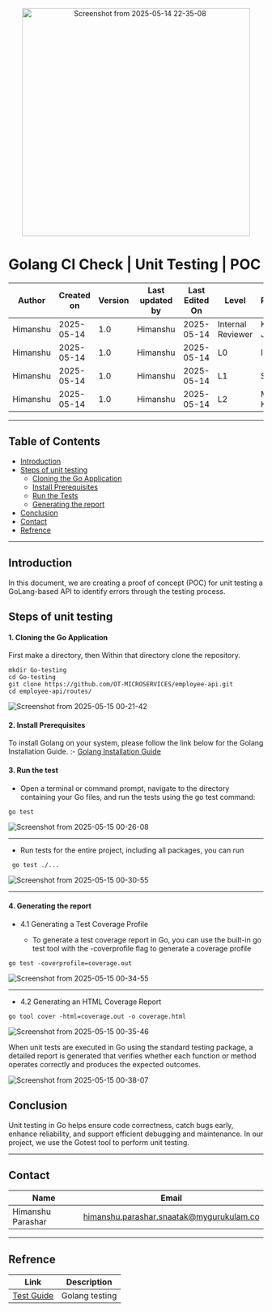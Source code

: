 <p align="center">
  <img src="https://github.com/user-attachments/assets/4f2d68d7-3e53-40f2-bd5b-164f02f0d0fa" alt="Screenshot from 2025-05-14 22-35-08" width="450">
</p>

# Golang CI Check | Unit Testing | POC

| **Author** | **Created on** | **Version** | **Last updated by** | **Last Edited On** | **Level**          | **Reviewer**    |
|------------|----------------|-------------|----------------------|---------------------|---------------------|------------------|
| Himanshu   | 2025-05-14     | 1.0         | Himanshu             | 2025-05-14        | Internal Reviewer   | Komal Jaiswal    |
| Himanshu   | 2025-05-14     | 1.0         | Himanshu             | 2025-05-14        | L0                  | Imran            |
| Himanshu   | 2025-05-14     | 1.0         | Himanshu             | 2025-05-14        | L1                  | Shashi           |
| Himanshu   | 2025-05-14     | 1.0         | Himanshu             | 2025-05-14        | L2                  | Mahesh Kumar     |


---
 ## Table of Contents
 
- [Introduction](#Introduction)
- [Steps of unit testing](#Steps-of-unit-testing)
  - [Cloning the Go Application](#1-cloning-the-go-application)
  - [Install Prerequisites](#2-install-prerequisites)
  - [Run the Tests](#3-run-the-test)
  - [Generating the report](#4-generating-the-report)
- [Conclusion](#Conclusion)
- [Contact](#Contact)
- [Refrence](#Refrence)

---

## Introduction

In this document, we are creating a proof of concept (POC) for unit testing a GoLang-based API to identify errors through the testing process.



## Steps of unit testing  

####  1. Cloning the Go Application

First make a directory, then Within that directory clone the repository. 
  
  ```
  mkdir Go-testing
  cd Go-testing
  git clone https://github.com/OT-MICROSERVICES/employee-api.git  
  cd employee-api/routes/
  ```

 ![Screenshot from 2025-05-15 00-21-42](https://github.com/user-attachments/assets/a3a8a85b-c469-4cd5-9a8f-715e286cd769)


#### 2. Install Prerequisites

To install Golang on your system, please follow the link below for the Golang Installation Guide. :- [Golang Installation Guide](https://github.com/Cloud-NInja-snaatak/Documentation/blob/aditya_scrum31/commonstack/applications/golang/installation/installation_guide.md)


#### 3. Run the test
  
* Open a terminal or command prompt, navigate to the directory containing your Go files, and run the tests using the go test command:

```
go test
```
![Screenshot from 2025-05-15 00-26-08](https://github.com/user-attachments/assets/c21c1c1b-e43d-43b9-875a-d3218e974ef3)


---

* Run tests for the entire project, including all packages, you can run  

```
 go test ./...
```

![Screenshot from 2025-05-15 00-30-55](https://github.com/user-attachments/assets/90261f71-e7cb-4938-985e-d65f0a62cc81)


---

#### 4. Generating the report    

* 4.1   Generating a Test Coverage Profile
    
  * To generate a test coverage report in Go, you can use the built-in go test tool with the -coverprofile flag to generate a coverage profile

```
go test -coverprofile=coverage.out
```

![Screenshot from 2025-05-15 00-34-55](https://github.com/user-attachments/assets/414c21eb-8ef5-46a0-857d-2fa2b7bb0a20)

---

* 4.2 Generating an HTML Coverage Report
  
```
go tool cover -html=coverage.out -o coverage.html
```
![Screenshot from 2025-05-15 00-35-46](https://github.com/user-attachments/assets/0369e011-7648-4ce3-9aaa-e557033ea6f7)


When unit tests are executed in Go using the standard testing package, a detailed report is generated that verifies whether each function or method operates correctly and produces the expected outcomes. 

![Screenshot from 2025-05-15 00-38-07](https://github.com/user-attachments/assets/458f50be-c7f1-4726-a7bc-737e5ffbc6b1)




## Conclusion

Unit testing in Go helps ensure code correctness, catch bugs early, enhance reliability, and support efficient debugging and maintenance. In our project, we use the Gotest tool to perform unit testing.

---

 ## Contact

| **Name**              | **Email**                                     |
|------------------------|-----------------------------------------------|
| Himanshu Parashar      | himanshu.parashar.snaatak@mygurukulam.co     |
 
 ---

 ## Refrence

 | Link|Description|
 |:---:|:---:|
| [Test Guide](https://medium.com/@andrewdavisescalona/testing-in-go-some-tools-you-can-use-f3e79b398d8d)  |  Golang testing | 
 
